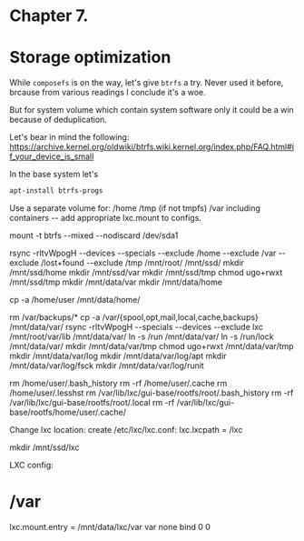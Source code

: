 # Chapter 7.
# Storage optimization

While `composefs` is on the way, let's give `btrfs` a try.
Never used it before, brcause from various readings I conclude it's a woe.

But for system volume which contain system software only it could be a win because of deduplication.

Let's bear in mind the following:
https://archive.kernel.org/oldwiki/btrfs.wiki.kernel.org/index.php/FAQ.html#if_your_device_is_small

In the base system let's
```bash
apt-install btrfs-progs
```

Use a separate volume for:
/home
/tmp (if not tmpfs)
/var
including containers -- add appropriate lxc.mount to configs.

mount -t btrfs --mixed --nodiscard /dev/sda1

rsync -rltvWpogH --devices --specials --exclude /home --exclude /var --exclude /lost+found --exclude /tmp /mnt/root/ /mnt/ssd/
mkdir /mnt/ssd/home
mkdir /mnt/ssd/var
mkdir /mnt/ssd/tmp
chmod ugo+rwxt /mnt/ssd/tmp
mkdir /mnt/data/var
mkdir /mnt/data/home


cp -a /home/user /mnt/data/home/

rm /var/backups/*
cp -a /var/{spool,opt,mail,local,cache,backups} /mnt/data/var/
rsync -rltvWpogH --specials --devices --exclude lxc /mnt/root/var/lib /mnt/data/var/
ln -s /run /mnt/data/var/
ln -s /run/lock /mnt/data/var/
mkdir /mnt/data/var/tmp
chmod ugo+rwxt /mnt/data/var/tmp
mkdir /mnt/data/var/log
mkdir /mnt/data/var/log/apt
mkdir /mnt/data/var/log/fsck
mkdir /mnt/data/var/log/runit

rm /home/user/.bash_history 
rm -rf /home/user/.cache
rm /home/user/.lesshst 
rm /var/lib/lxc/gui-base/rootfs/root/.bash_history 
rm -rf /var/lib/lxc/gui-base/rootfs/root/.local
rm -rf /var/lib/lxc/gui-base/rootfs/home/user/.cache/


Change lxc location: create /etc/lxc/lxc.conf:
lxc.lxcpath = /lxc


mkdir /mnt/ssd/lxc

LXC config:

# /var
lxc.mount.entry = /mnt/data/lxc/var var none bind 0 0
